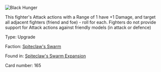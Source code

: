 
![Black Hunger](https://warhammerunderworlds.com/wp-content/uploads/sites/6/2018/02/165_ENG.png)

This fighter's Attack actions with a Range of 1 have +1 Damage, and target all adjacent fighters (friend and foe) - roll for each. Fighters do not provide support for Attack actions against friendly models (in attack or defence)

Type: Upgrade

Faction: [Spiteclaw's Swarm](/factions/spiteclaws-swarm.md)

Found in: [Spiteclaw's Swarm Expansion](/locations/spiteclaws-swarm-expansion.md)

Card number: 165
